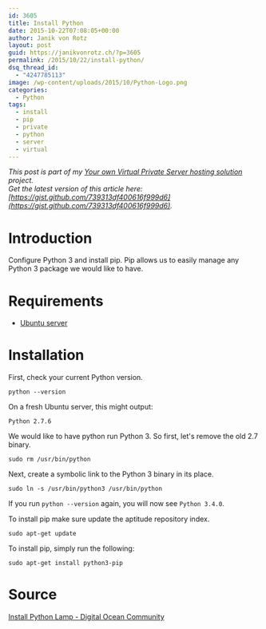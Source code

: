 ```yaml
---
id: 3605
title: Install Python
date: 2015-10-22T07:08:05+00:00
author: Janik von Rotz
layout: post
guid: https://janikvonrotz.ch/?p=3605
permalink: /2015/10/22/install-python/
dsq_thread_id:
  - "4247785113"
image: /wp-content/uploads/2015/10/Python-Logo.png
categories:
  - Python
tags:
  - install
  - pip
  - private
  - python
  - server
  - virtual
---
```

*This post is part of my [Your own Virtual Private Server hosting solution](https://janikvonrotz.ch/your-own-virtual-private-server-hosting-solution/) project.*  
*Get the latest version of this article here: [https://gist.github.com/739313df400616f999d6](https://gist.github.com/739313df400616f999d6).*

# Introduction

Configure Python 3 and install pip. Pip allows us to easily manage any Python 3 package we would like to have.
<!--more-->
# Requirements

* [Ubuntu server](https://janikvonrotz.ch/2014/03/13/deploy-ubuntu-server/)

# Installation

First, check your current Python version.

    python --version

On a fresh Ubuntu server, this might output:

    Python 2.7.6

We would like to have python run Python 3. So first, let's remove the old 2.7 binary.

    sudo rm /usr/bin/python

Next, create a symbolic link to the Python 3 binary in its place.

    sudo ln -s /usr/bin/python3 /usr/bin/python

If you run `python --version` again, you will now see `Python 3.4.0`.

To install pip make sure update the aptitude repository index.

    sudo apt-get update

To install pip, simply run the following:

    sudo apt-get install python3-pip

# Source

[Install Python Lamp - Digital Ocean Community](https://www.digitalocean.com/community/tutorials/how-to-set-up-an-apache-mysql-and-python-lamp-server-without-frameworks-on-ubuntu-14-04)
